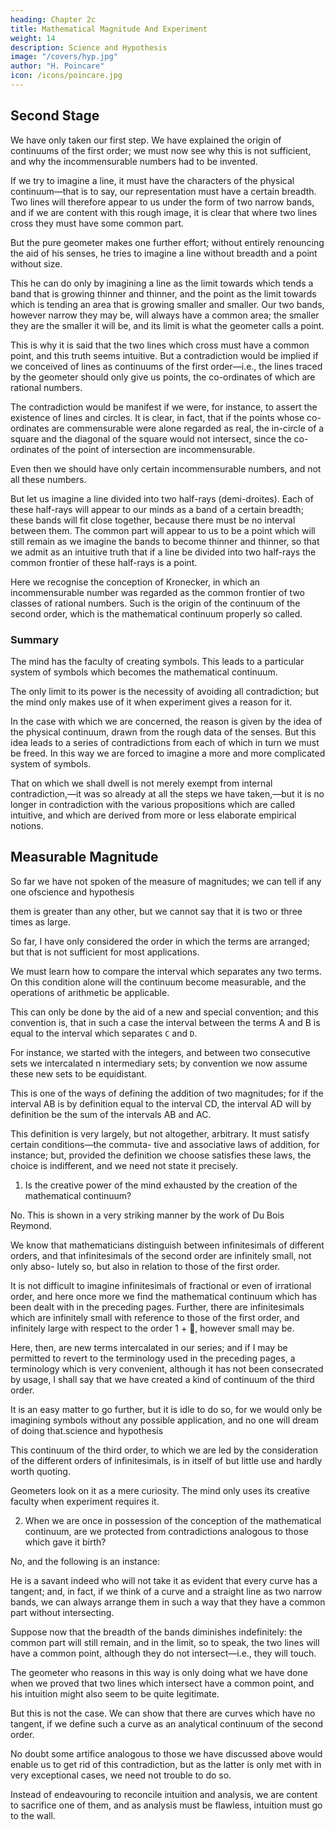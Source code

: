 ```yaml
---
heading: Chapter 2c
title: Mathematical Magnitude And Experiment
weight: 14
description: Science and Hypothesis
image: "/covers/hyp.jpg"
author: "H. Poincare"
icon: /icons/poincare.jpg
---
```




## Second Stage

We have only taken our first step. We have explained the origin of continuums of the first order; we must now see why this is not sufficient, and why the incommensurable numbers had to be invented.

If we try to imagine a line, it must have the characters of the physical continuum—that is to say, our representation must have a certain breadth. Two lines will therefore appear to us under the form of two narrow bands, and if we are content with this rough image, it is clear that
where two lines cross they must have some common part.

But the pure geometer makes one further effort; without entirely renouncing the aid of his senses, he tries to imagine a line without breadth and a point without size. 

This he can do only by imagining a line as the limit towards which tends a band that is growing thinner and thinner,
and the point as the limit towards which is tending an area that is growing smaller and smaller. Our two bands,
however narrow they may be, will always have a common area; the smaller they are the smaller it will be, and its
limit is what the geometer calls a point. 

This is why it is said that the two lines which cross must have a common point, and this truth seems intuitive.
But a contradiction would be implied if we conceived of lines as continuums of the first order—i.e., the lines
traced by the geometer should only give us points, the
co-ordinates of which are rational numbers. 

The contradiction would be manifest if we were, for instance, to assert the existence of lines and circles. It is clear, in fact,
that if the points whose co-ordinates are commensurable were alone regarded as real, the in-circle of a square and
the diagonal of the square would not intersect, since the co-ordinates of the point of intersection are incommensurable.

Even then we should have only certain incommensurable numbers, and not all these numbers.

But let us imagine a line divided into two half-rays (demi-droites). Each of these half-rays will appear to
our minds as a band of a certain breadth; these bands will fit close together, because there must be no interval
between them. The common part will appear to us to be a point which will still remain as we imagine the bands
to become thinner and thinner, so that we admit as an intuitive truth that if a line be divided into two half-rays
the common frontier of these half-rays is a point. 

Here we recognise the conception of Kronecker, in which an incommensurable number was regarded as the common frontier of two classes of rational numbers. Such is the origin of the continuum of the second order, which is the mathematical continuum properly so called.


###  Summary

The mind has the faculty of creating symbols. This leads to a particular system of symbols which becomes the mathematical continuum. 

The only limit to its power is the necessity of avoiding all contradiction; but the mind only makes use of it when experiment gives a reason for it.

In the case with which we are concerned, the reason is given by the idea of the physical continuum, drawn
from the rough data of the senses. But this idea leads to a series of contradictions from each of which in turn
we must be freed. In this way we are forced to imagine a more and more complicated system of symbols. 

That on which we shall dwell is not merely exempt from internal contradiction,—it was so already at all the steps
we have taken,—but it is no longer in contradiction with the various propositions which are called intuitive, and
which are derived from more or less elaborate empirical notions.


## Measurable Magnitude

So far we have not spoken of the measure of magnitudes; we can tell if any one ofscience and hypothesis

them is greater than any other, but we cannot say that
it is two or three times as large.

So far, I have only considered the order in which the terms are arranged; but that is not sufficient for most applications. 

We must learn how to compare the interval which separates any two terms. On this condition alone will the continuum become measurable, and the operations of arithmetic be applicable. 

This can only be done by the aid of a new and special convention; and this convention is, that in such a case the interval between the terms A and B is equal to the interval which separates `C` and `D`. 

For instance, we started with the integers, and between two consecutive sets we intercalated n intermediary sets; by convention we now assume these new sets to be equidistant. 

This is one of the ways of defining the addition of two magnitudes; for if the interval AB is by definition equal to the interval CD, the interval AD will by definition be the sum of the intervals AB and AC.

This definition is very largely, but not altogether, arbitrary. It must satisfy certain conditions—the commuta-
tive and associative laws of addition, for instance; but, provided the definition we choose satisfies these laws, the
choice is indifferent, and we need not state it precisely.


1. Is the creative power of the mind exhausted by the creation of the mathematical continuum? 

No. This is shown in a very striking manner by the work of Du Bois Reymond.

We know that mathematicians distinguish between infinitesimals of different orders, and that infinitesimals of the second order are infinitely small, not only abso- lutely so, but also in relation to those of the first order.

It is not difficult to imagine infinitesimals of fractional or even of irrational order, and here once more we find the mathematical continuum which has been dealt with in the preceding pages. Further, there are infinitesimals which are infinitely small with reference to those of the first order, and infinitely large with respect to the order 1 + , however small may be.

Here, then, are new terms intercalated in our series; and if I may be permitted to revert to the terminology used in the preceding pages, a terminology which is very convenient, although it has not been consecrated by usage, I shall say that we
have created a kind of continuum of the third order.

It is an easy matter to go further, but it is idle to do so, for we would only be imagining symbols without any
possible application, and no one will dream of doing that.science and hypothesis

This continuum of the third order, to which we are led by the consideration of the different orders of infinitesimals, is in itself of but little use and hardly worth quoting.

Geometers look on it as a mere curiosity. The mind only uses its creative faculty when experiment requires it. 

2. When we are once in possession of the conception of the mathematical continuum, are we protected from contradictions analogous to those which gave it birth?

No, and the following is an instance:

He is a savant indeed who will not take it as evident that every curve has a tangent; and, in fact, if we think of a curve and a straight line as two narrow bands, we can always arrange them in such a way that they have a common part without intersecting. 

Suppose now that the breadth of the bands diminishes indefinitely: the common part will still remain, and in the limit, so to speak, the two lines will have a common point, although they do not intersect—i.e., they will touch. 

The geometer who reasons in this way is only doing what we have done when we proved that two lines which intersect have a common point, and his intuition might also seem to be quite legitimate. 

But this is not the case. We can show that there are curves which have no tangent, if we
define such a curve as an analytical continuum of the second order. 

No doubt some artifice analogous to those we have discussed above would enable us to get rid of this
contradiction, but as the latter is only met with in very
exceptional cases, we need not trouble to do so. 

Instead of endeavouring to reconcile intuition and analysis, we are content to sacrifice one of them, and as analysis must be flawless, intuition must go to the wall.


